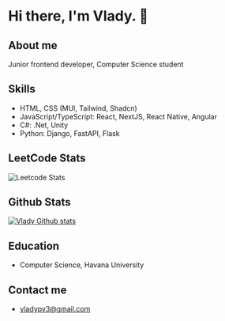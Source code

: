 # Hi there, I'm Vlady. 👋

## About me  
Junior frontend developer, Computer Science student

## Skills
- HTML, CSS (MUI, Tailwind, Shadcn)
- JavaScript/TypeScript: React, NextJS, React Native, Angular
- C#: .Net, Unity
- Python: Django, FastAPI, Flask

## LeetCode Stats
![Leetcode Stats]([https://leetcard.jacoblin.cool/JacobLinCool](https://leetcard.jacoblin.cool/vladydev3?theme=dark&font=Roboto))

## Github Stats
[![Vlady Github stats](https://github-readme-stats.vercel.app/api?username=vladydev3&show_icons=true&theme=dark)](https://github.com/vladydev3/github-readme-stats)

## Education
- Computer Science, Havana University

## Contact me
- vladypv3@gmail.com
